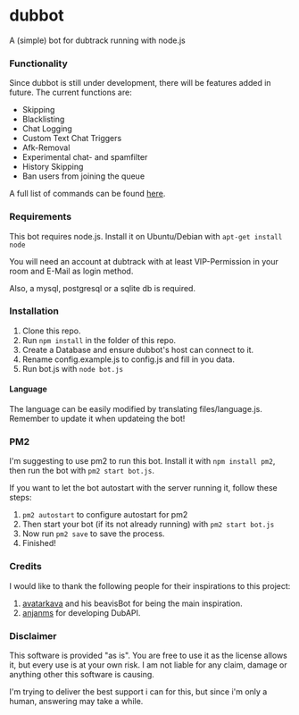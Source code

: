 # dubbot
A (simple) bot for dubtrack running with node.js

### Functionality

Since dubbot is still under development, there will be features added in future. The current functions are:

* Skipping
* Blacklisting
* Chat Logging
* Custom Text Chat Triggers
* Afk-Removal
* Experimental chat- and spamfilter
* History Skipping
* Ban users from joining the queue

A full list of commands can be found [here](/commands.md).

### Requirements

This bot requires node.js. Install it on Ubuntu/Debian with ```apt-get install node```

You will need an account at dubtrack with at least VIP-Permission in your room and E-Mail as login method.

Also, a mysql, postgresql or a sqlite db is required.



### Installation

1. Clone this repo.
2. Run ```npm install``` in the folder of this repo.
3. Create a Database and ensure dubbot's host can connect to it.
4. Rename config.example.js to config.js and fill in you data.
5. Run bot.js with ```node bot.js```

#### Language

The language can be easily modified by translating files/language.js. Remember to update it when updateing the bot!


### PM2

I'm suggesting to use pm2 to run this bot. Install it with ```npm install pm2```, then run the bot with ```pm2 start bot.js```.

If you want to let the bot autostart with the server running it, follow these steps:

1. ```pm2 autostart``` to configure autostart for pm2
2. Then start your bot (if its not already running) with ```pm2 start bot.js```
3. Now run ```pm2 save``` to save the process.
4. Finished!


### Credits

I would like to thank the following people for their inspirations to this project:

1. [avatarkava](https://github.com/avatarkava) and his beavisBot for being the main inspiration.
2. [anjanms](https://github.com/anjanms) for developing DubAPI.


### Disclaimer

This software is provided "as is". You are free to use it as the license allows it, but every use is at your own risk. I am not liable for any claim, damage or anything other this software is causing.

I'm trying to deliver the best support i can for this, but since i'm only a human, answering may take a while.
